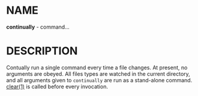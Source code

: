 # NAME
**continually** - command...

# DESCRIPTION
Contually run a single command every time a file changes. At present, no
arguments are obeyed. All files types are watched in the current directory, and
all arguments given to `continually` are run as a stand-alone command.
[clear(1)](http://linux.die.net/man/1/clear) is called before every invocation.
